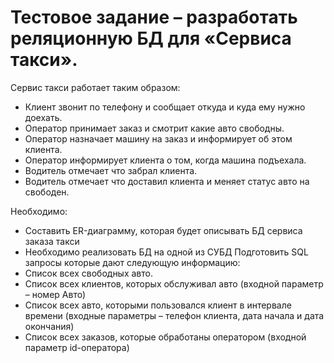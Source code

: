 # Тестовое задание – разработать реляционную БД для «Сервиса такси».
Сервис такси работает таким образом:
- Клиент звонит по телефону и сообщает откуда и куда ему нужно доехать.
- Оператор принимает заказ и смотрит какие авто свободны.
- Оператор назначает машину на заказ и информирует об этом клиента.
- Оператор информирует клиента о том, когда машина подъехала.
- Водитель отмечает что забрал клиента.
- Водитель отмечает что доставил клиента и меняет статус авто на свободен.

Необходимо:
- Составить ER-диаграмму, которая будет описывать БД сервиса заказа такси
- Необходимо реализовать БД на одной из СУБД 
Подготовить SQL запросы которые дают следующую информацию:
- Список всех свободных авто.
- Список всех клиентов, которых обслуживал авто (входной параметр – номер Авто)
- Список всех авто, которыми пользовался клиент в интервале времени (входные параметры – телефон клиента, дата начала и дата окончания)
- Список всех заказов, которые обработаны оператором (входной параметр id-оператора) 



